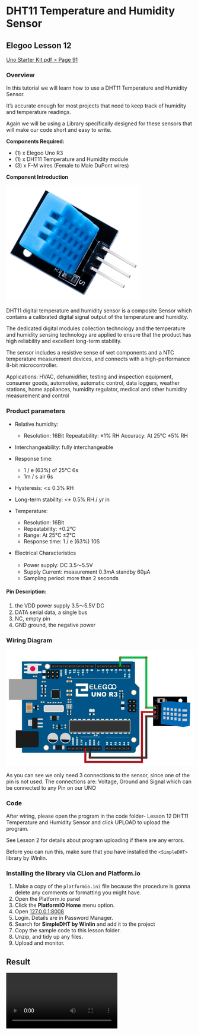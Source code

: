# DHT11 Temperature and Humidity Sensor

## Elegoo Lesson 12

[Uno Starter Kit.pdf > Page 91](../../docs/UNO%20Starter%20Kit.pdf)

### Overview

In this tutorial we will learn how to use a DHT11 Temperature and Humidity Sensor.

It’s accurate enough for most projects that need to keep track of humidity and temperature readings.

Again we will be using a Library specifically designed for these sensors that will make our code short and easy to write.

**Components Required:**

* (1) x Elegoo Uno R3
* (1) x DHT11 Temperature and Humidity module
* (3) x F-M wires (Female to Male DuPont wires)

**Component Introduction**

![DHT11 Temperature and Humidity Sensor](temp_sensor_1.png)

DHT11 digital temperature and humidity sensor is a composite Sensor which contains a calibrated digital signal output of the temperature and humidity.

The dedicated digital modules collection technology and the temperature and humidity sensing technology are applied to ensure that the product has high reliability and excellent long-term stability.

The sensor includes a resistive sense of wet components and a NTC temperature measurement devices, and connects with a high-performance 8-bit microcontroller.

Applications: HVAC, dehumidifier, testing and inspection equipment, consumer goods, automotive, automatic control, data loggers, weather stations, home appliances, humidity regulator, medical and other humidity measurement and control

### Product parameters

* Relative humidity:

  * Resolution: 16Bit
    Repeatability: ±1% RH
    Accuracy: At 25℃ ±5% RH
* Interchangeability: fully interchangeable
* Response time:

  * 1 / e (63%) of 25℃ 6s
  * 1m / s air 6s
* Hysteresis: <± 0.3% RH
* Long-term stability: <± 0.5% RH / yr in
* Temperature:

  * Resolution: 16Bit
  * Repeatability: ±0.2℃
  * Range: At 25℃ ±2℃
  * Response time: 1 / e (63%) 10S
* Electrical Characteristics

  * Power supply: DC 3.5～5.5V
  * Supply Current: measurement 0.3mA standby 60μA
  * Sampling period: more than 2 seconds

#### Pin Description:

1. the VDD power supply 3.5～5.5V DC
2. DATA serial data, a single bus
3. NC, empty pin
4. GND ground, the negative power

### Wiring Diagram

![temp_sensor wiring diagram](temp_sensor_2.png)

As you can see we only need 3 connections to the sensor, since one of the pin is not used.
The connections are: Voltage, Ground and Signal which can be connected to any Pin on our UNO

### Code

After wiring, please open the program in the code folder- Lesson 12 DHT11 Temperature and Humidity Sensor and click UPLOAD to upload the program.

See Lesson 2 for details about program uploading if there are any errors.

Before you can run this, make sure that you have installed the `<SimpleDHT>` library by Winlin.

### Installing the library via CLion and Platform.io

1. Make a copy of the `platformio.ini` file because the procedure is gonna delete any comments or formatting you might have.
2. Open the Platform.io panel
3. Click the **PlatformIO Home** menu option.
4. Open [127.0.0.1:8008](http://127.0.0.1:8008)
5. Login. Details are in Password Manager.
6. Search for **SimpleDHT by Winlin** and add it to the project
7. Copy the sample code to  this lesson folder.
8. Unzip, and tidy up any files.
9. Upload and monitor.

## Result

![proof](temp_sensor.mp4)
